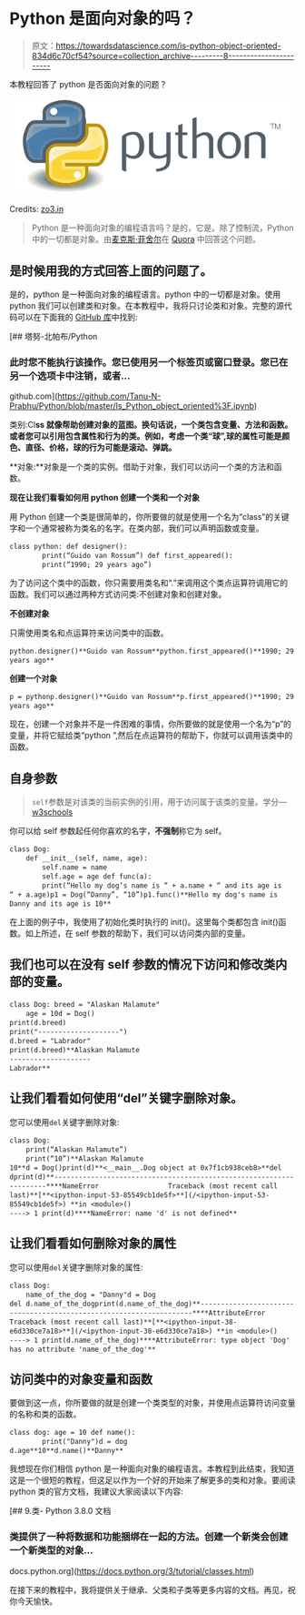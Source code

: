 # Python 是面向对象的吗？

> 原文：<https://towardsdatascience.com/is-python-object-oriented-834d6c70cf54?source=collection_archive---------8----------------------->

本教程回答了 python 是否面向对象的问题？

![](img/89d679c40200b9b836c2eaf9fd3a1f18.png)

Credits: [zo3.in](https://zo3.in/why-to-learn-python-programming-language/)

> Python 是一种面向对象的编程语言吗？是的，它是。除了控制流，Python 中的一切都是对象。由[麦克斯·菲舍尔](https://www.quora.com/profile/Max-Fischer-10)在 [Quora](https://www.quora.com/Is-Python-object-oriented) 中回答这个问题。

## 是时候用我的方式回答上面的问题了。

是的，python 是一种面向对象的编程语言。python 中的一切都是对象。使用 python 我们可以创建类和对象。在本教程中，我将只讨论类和对象。完整的源代码可以在下面我的 [GitHub 库](https://github.com/Tanu-N-Prabhu/Python/blob/master/Is_Python_object_oriented%3F.ipynb)中找到:

[](https://github.com/Tanu-N-Prabhu/Python/blob/master/Is_Python_object_oriented%3F.ipynb) [## 塔努-北帕布/Python

### 此时您不能执行该操作。您已使用另一个标签页或窗口登录。您已在另一个选项卡中注销，或者…

github.com](https://github.com/Tanu-N-Prabhu/Python/blob/master/Is_Python_object_oriented%3F.ipynb) 

类别:Cl**ss 就像帮助创建对象的蓝图。换句话说，一个类包含变量、方法和函数。或者您可以引用包含属性和行为的类。例如，考虑一个类“球”,球的属性可能是颜色、直径、价格，球的行为可能是滚动、弹跳。**

**对象:**对象是一个类的实例。借助于对象，我们可以访问一个类的方法和函数。

**现在让我们看看如何用 python 创建一个类和一个对象**

用 Python 创建一个类是很简单的，你所要做的就是使用一个名为“class”的关键字和一个通常被称为类名的名字。在类内部，我们可以声明函数或变量。

```
class python: def designer():
        print(“Guido van Rossum”) def first_appeared():
        print(“1990; 29 years ago”)
```

为了访问这个类中的函数，你只需要用类名和“.”来调用这个类点运算符调用它的函数。我们可以通过两种方式访问类:不创建对象和创建对象。

**不创建对象**

只需使用类名和点运算符来访问类中的函数。

```
python.designer()**Guido van Rossum**python.first_appeared()**1990; 29 years ago**
```

**创建一个对象**

```
p = pythonp.designer()**Guido van Rossum**p.first_appeared()**1990; 29 years ago**
```

现在，创建一个对象并不是一件困难的事情，你所要做的就是使用一个名为“p”的变量，并将它赋给类“python ”,然后在点运算符的帮助下，你就可以调用该类中的函数。

## 自身参数

> `self`参数是对该类的当前实例的引用，用于访问属于该类的变量。学分— [w3schools](https://www.w3schools.com/python/python_classes.asp)

你可以给 self 参数起任何你喜欢的名字，**不强制**称它为 self。

```
class Dog:
    def __init__(self, name, age):
        self.name = name
        self.age = age def func(a):
        print(“Hello my dog’s name is “ + a.name + “ and its age is        “ + a.age)p1 = Dog(“Danny”, “10”)p1.func()**Hello my dog's name is Danny and its age is 10**
```

在上面的例子中，我使用了初始化类时执行的 init()。这里每个类都包含 init()函数。如上所述，在 self 参数的帮助下，我们可以访问类内部的变量。

## 我们也可以在没有 self 参数的情况下访问和修改类内部的变量。

```
class Dog: breed = "Alaskan Malamute"
    age = 10d = Dog()
print(d.breed)
print("--------------------")
d.breed = "Labrador"
print(d.breed)**Alaskan Malamute 
-------------------- 
Labrador**
```

## 让我们看看如何使用“del”关键字删除对象。

您可以使用`del`关键字删除对象:

```
class Dog:
    print(“Alaskan Malamute”)
    print(“10”)**Alaskan Malamute 
10**d = Dog()print(d)**<__main__.Dog object at 0x7f1cb938ceb8>**del dprint(d)**--------------------------------------------------------------------****NameError                 Traceback (most recent call last)**[**<ipython-input-53-85549cb1de5f>**](/<ipython-input-53-85549cb1de5f>) **in <module>()
----> 1 print(d)****NameError: name 'd' is not defined**
```

## 让我们看看如何删除对象的属性

您可以使用`del`关键字删除对象的属性:

```
class Dog:
    name_of_the_dog = "Danny"d = Dog
del d.name_of_the_dogprint(d.name_of_the_dog)**--------------------------------------------------------------------****AttributeError       Traceback (most recent call last)**[**<ipython-input-38-e6d330ce7a18>**](/<ipython-input-38-e6d330ce7a18>) **in <module>()
----> 1 print(d.name_of_the_dog)****AttributeError: type object 'Dog' has no attribute 'name_of_the_dog'**
```

## 访问类中的对象变量和函数

要做到这一点，你所要做的就是创建一个类类型的对象，并使用点运算符访问变量的名称和类的函数。

```
class dog: age = 10 def name():
        print("Danny")d = dog
d.age**10**d.name()**Danny**
```

我想现在你们相信 python 是一种面向对象的编程语言。本教程到此结束，我知道这是一个很短的教程，但这足以作为一个好的开始来了解更多的类和对象。要阅读 python 类的官方文档，我建议大家阅读以下内容:

 [## 9.类- Python 3.8.0 文档

### 类提供了一种将数据和功能捆绑在一起的方法。创建一个新类会创建一个新类型的对象…

docs.python.org](https://docs.python.org/3/tutorial/classes.html) 

在接下来的教程中，我将提供关于继承、父类和子类等更多内容的文档。再见，祝你今天愉快。